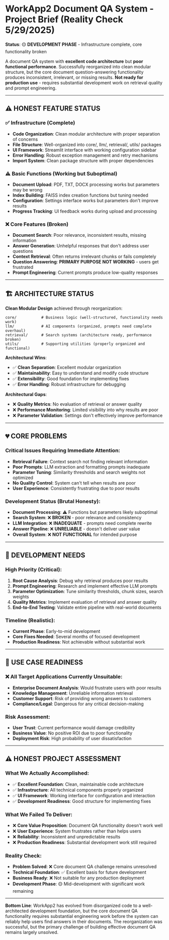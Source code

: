 # WorkApp2 Document QA System - Project Brief (Reality Check 5/29/2025)

**Status**: 🟡 **DEVELOPMENT PHASE** - Infrastructure complete, core functionality broken

A document QA system with **excellent code architecture** but **poor functional performance**. Successfully reorganized into clean modular structure, but the core document question-answering functionality produces inconsistent, irrelevant, or missing results. **Not ready for production use** - requires substantial development work on retrieval quality and prompt engineering.

---

## ⚠️ **HONEST FEATURE STATUS**

### **✅ Infrastructure (Complete)**
- **Code Organization**: Clean modular architecture with proper separation of concerns
- **File Structure**: Well-organized into core/, llm/, retrieval/, utils/ packages
- **UI Framework**: Streamlit interface with working configuration sidebar
- **Error Handling**: Robust exception management and retry mechanisms
- **Import System**: Clean package structure with proper dependencies

### **⚠️ Basic Functions (Working but Suboptimal)**
- **Document Upload**: PDF, TXT, DOCX processing works but parameters may be wrong
- **Index Building**: FAISS index creation functions but tuning needed
- **Configuration**: Settings interface works but parameters don't improve results
- **Progress Tracking**: UI feedback works during upload and processing

### **❌ Core Features (Broken)**
- **Document Search**: Poor relevance, inconsistent results, missing information
- **Answer Generation**: Unhelpful responses that don't address user questions
- **Context Retrieval**: Often returns irrelevant chunks or fails completely
- **Question Answering**: **PRIMARY PURPOSE NOT WORKING** - users get frustrated
- **Prompt Engineering**: Current prompts produce low-quality responses

---

## 🏗️ **ARCHITECTURE STATUS**

**Clean Modular Design** achieved through reorganization:

```
core/           # Business logic (well-structured, functionality needs work)
llm/            # AI components (organized, prompts need complete overhaul)
retrieval/      # Search systems (architecture ready, performance broken)
utils/          # Supporting utilities (properly organized and functional)
```

**Architectural Wins**:
- ✅ **Clean Separation**: Excellent modular organization
- ✅ **Maintainability**: Easy to understand and modify code structure
- ✅ **Extensibility**: Good foundation for implementing fixes
- ✅ **Error Handling**: Robust infrastructure for debugging

**Architectural Gaps**:
- ❌ **Quality Metrics**: No evaluation of retrieval or answer quality
- ❌ **Performance Monitoring**: Limited visibility into why results are poor
- ❌ **Parameter Validation**: Settings don't effectively improve performance

---

## 💔 **CORE PROBLEMS**

### **Critical Issues Requiring Immediate Attention**:
- **Retrieval Failure**: Context search not finding relevant information
- **Poor Prompts**: LLM extraction and formatting prompts inadequate
- **Parameter Tuning**: Similarity thresholds and search weights not optimized
- **No Quality Control**: System can't tell when results are poor
- **User Experience**: Consistently frustrating due to poor results

### **Development Status (Brutal Honesty)**:
- **Document Processing**: ⚠️ Functions but parameters likely suboptimal
- **Search System**: ❌ **BROKEN** - poor relevance and consistency
- **LLM Integration**: ❌ **INADEQUATE** - prompts need complete rewrite
- **Answer Pipeline**: ❌ **UNRELIABLE** - doesn't deliver user value
- **Overall System**: ❌ **NOT FUNCTIONAL** for intended purpose

---

## 🚧 **DEVELOPMENT NEEDS**

### **High Priority (Critical)**:
1. **Root Cause Analysis**: Debug why retrieval produces poor results
2. **Prompt Engineering**: Research and implement effective LLM prompts
3. **Parameter Optimization**: Tune similarity thresholds, chunk sizes, search weights
4. **Quality Metrics**: Implement evaluation of retrieval and answer quality
5. **End-to-End Testing**: Validate entire pipeline with real-world documents

### **Timeline (Realistic)**:
- **Current Phase**: Early-to-mid development
- **Core Fixes Needed**: Several months of focused development
- **Production Readiness**: Not achievable without substantial work

---

## 🎯 **USE CASE READINESS**

### **❌ All Target Applications Currently Unsuitable**:
- **Enterprise Document Analysis**: Would frustrate users with poor results
- **Knowledge Management**: Unreliable information retrieval  
- **Customer Support**: Risk of providing wrong answers to customers
- **Compliance/Legal**: Dangerous for any critical decision-making

### **Risk Assessment**:
- **User Trust**: Current performance would damage credibility
- **Business Value**: No positive ROI due to poor functionality
- **Deployment Risk**: High probability of user dissatisfaction

---

## ⚠️ **HONEST PROJECT ASSESSMENT**

### **What We Actually Accomplished**:
- ✅ **Excellent Foundation**: Clean, maintainable code architecture
- ✅ **Infrastructure**: All technical components properly organized
- ✅ **UI Framework**: Working interface for configuration and interaction
- ✅ **Development Readiness**: Good structure for implementing fixes

### **What We Failed To Deliver**:
- ❌ **Core Value Proposition**: Document QA functionality doesn't work well
- ❌ **User Experience**: System frustrates rather than helps users
- ❌ **Reliability**: Inconsistent and unpredictable results
- ❌ **Production Readiness**: Substantial development work still required

### **Reality Check**:
- **Problem Solved**: ❌ Core document QA challenge remains unresolved
- **Technical Foundation**: ✅ Excellent basis for future development
- **Business Ready**: ❌ Not suitable for any production deployment
- **Development Phase**: 🟡 Mid-development with significant work remaining

---

**Bottom Line**: WorkApp2 has evolved from disorganized code to a well-architected development foundation, but the core document QA functionality requires substantial engineering work before the system can reliably help users find answers in their documents. The reorganization was successful, but the primary challenge of building effective document QA remains largely unsolved.
